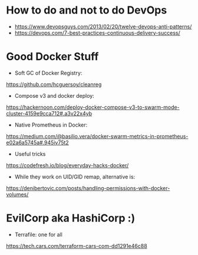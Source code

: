 # How to do and not to do DevOps
- https://www.devopsguys.com/2013/02/20/twelve-devops-anti-patterns/
- https://devops.com/7-best-practices-continuous-delivery-success/



# Good Docker Stuff 
- Soft GC of Docker Registry: 

https://github.com/hcguersoy/cleanreg

- Compose v3 and docker deploy: 

https://hackernoon.com/deploy-docker-compose-v3-to-swarm-mode-cluster-4159e9cca712#.a3v22x4yb

- Native Prometheus in Docker: 

https://medium.com/@basilio.vera/docker-swarm-metrics-in-prometheus-e02a6a5745a#.945iv75t2

- Useful tricks

https://codefresh.io/blog/everyday-hacks-docker/

- While they work on UID/GID remap, alternative is:

https://denibertovic.com/posts/handling-permissions-with-docker-volumes/

# EvilCorp aka HashiCorp :)
- Terrafile: one for all

https://tech.cars.com/terraform-cars-com-dd1291e46c88
